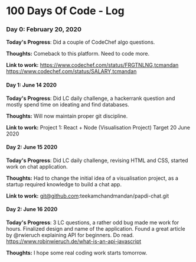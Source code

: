 # 100 Days Of Code - Log

### Day 0: February 20, 2020

**Today's Progress**: Did a couple of CodeChef algo questions.

**Thoughts:** Comeback to this platform. Need to code more. 

**Link to work:** 
https://www.codechef.com/status/FRGTNLNG,tcmandan
https://www.codechef.com/status/SALARY,tcmandan


#### Day 1: June 14 2020

**Today's Progress**: Did LC daily challenge, a hackerrank question and mostly spend time on ideating and find databases.

**Thoughts:** Will now maintain proper git discipline.

**Link to work:** 
Project 1: React + Node (Visualisation Project) Target 20 June 2020



#### Day 2: June 15 2020

**Today's Progress**: Did LC daily challenge, revising HTML and CSS, started work on chat application.  

**Thoughts:** Had to change the initial idea of a visualisation project, as a startup required knowledge to build a chat app.

**Link to work:** 
git@github.com:teekamchandmandan/papdi-chat.git



#### Day 2: June 16 2020

**Today's Progress**: 3 LC questions, a rather odd bug made me work for hours. Finalized design and name of the application.
Found a great article by @rwieruch explaining API for beginners. Do read. https://www.robinwieruch.de/what-is-an-api-javascript

**Thoughts:** I hope some real coding work starts tomorrow.